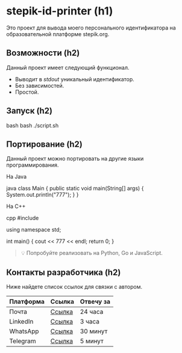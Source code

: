 # stepik-id-printer (h1)

Это проект для вывода моего персонального идентификатора на образовательной платформе stepik.org.

## Возможности (h2)

Данный проект имеет следующий функционал.

- Выводит в *stdout* уникальный идентификатор.
- Без зависимостей.
- Простой.

## Запуск (h2)

bash
bash ./script.sh


## Портирование (h2)

Данный проект можно портировать на другие языки программирования.

На Java

java
class Main {
    public static void main(String[] args) {
        System.out.println("777");
    }
}


На C++

cpp
#include <iostream>

using namespace std;

int main() {
    cout << 777 << endl;
    return 0;
}


> 💡 Попробуйте реализовать на Python, Go и JavaScript.

## Контакты разработчика (h2)

Ниже найдете список ссылок для связки с автором.

| Платформа | Ссылка              | Отвечу за |
| --------- | ------------------- | --------- |
| Почта     | [Ссылка](gmail.com) | 24 часа   |
| LinkedIn  | [Ссылка](linked.in) | 3 часа    |
| WhatsApp  | [Ссылка](whats.app) | 30 минут  |
| Telegram  | [Ссылка](tg.me)     | 5 минут   |